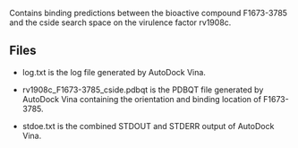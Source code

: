 Contains binding predictions between the bioactive compound F1673-3785 and the cside search space on the virulence factor rv1908c.

## Files

- log.txt is the log file generated by AutoDock Vina.

- rv1908c_F1673-3785_cside.pdbqt is the PDBQT file generated by AutoDock Vina containing the orientation and binding location of F1673-3785.

- stdoe.txt is the combined STDOUT and STDERR output of AutoDock Vina.

